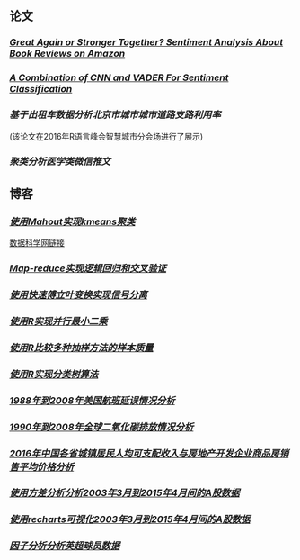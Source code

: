 ## 论文

### [*Great Again or Stronger Together? Sentiment Analysis About Book Reviews on Amazon*](https://github.com/jw-cufe/SentimentAnalysisAboutBookReview)

### [*A Combination of CNN and VADER For Sentiment Classification*](https://github.com/siyanli6315/Thesis_CNN_VADER)

### *基于出租车数据分析北京市城市城市道路支路利用率*

(该论文在2016年R语言峰会智慧城市分会场进行了展示)

### *聚类分析医学类微信推文*

## 博客

### [*使用Mahout实现kmeans聚类*](https://github.com/siyanli6315/ExcerciseMahoutKmeans)

[数据科学网链接](http://118.244.232.195/wiki/)

### [*Map-reduce实现逻辑回归和交叉验证*](https://github.com/siyanli6315/ExcerciseMapReduce)

### [*使用快速傅立叶变换实现信号分离*](https://github.com/siyanli6315/ExcerciseFFT)

### [*使用R实现并行最小二乘*](https://github.com/siyanli6315/ExcerciseLinearRegressionParrallel)

### [*使用R比较多种抽样方法的样本质量*](https://github.com/siyanli6315/ExcerciseSampling)

### [*使用R实现分类树算法*](https://github.com/siyanli6315/ExcerciseClassificationTree)

### [*1988年到2008年美国航班延误情况分析*](https://github.com/siyanli6315/ProjectAirline)

### [*1990年到2008年全球二氧化碳排放情况分析*](https://github.com/siyanli6315/ProjectCo2emission)

### [*2016年中国各省城镇居民人均可支配收入与房地产开发企业商品房销售平均价格分析*](https://github.com/siyanli6315/ProjectChinaMap)

### [*使用方差分析分析2003年3月到2015年4月间的A股数据*](https://github.com/siyanli6315/ExcerciseAnalysisOfVariance)

### [*使用recharts可视化2003年3月到2015年4月间的A股数据*](https://github.com/siyanli6315/ExcerciseRecharts)

### [*因子分析分析英超球员数据*](https://github.com/siyanli6315/ProjectFootball)
